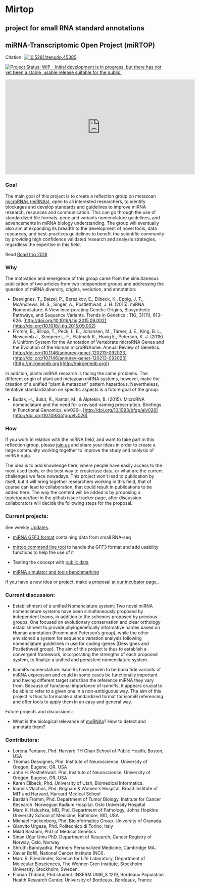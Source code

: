 
# Mirtop

## project for small RNA standard annotations

## [<span aria-hidden="true" class="octicon octicon-link"></span>](#mirna-transcriptomic-open-project-mirtop)miRNA-Transcriptomic Open Project (miRTOP)

Citation: [![10.5281/zenodo.45385](https://zenodo.org/badge/doi/10.5281/zenodo.45385.svg)](http://dx.doi.org/10.5281/zenodo.45385)

[![Project Status: WIP - Initial development is in progress, but there has not yet been a stable, usable release suitable for the public.](http://www.repostatus.org/badges/latest/wip.svg)](http://www.repostatus.org/#wip)  
<iframe src="https://calendar.google.com/calendar/embed?src=h75473qidg12g8md605lsrcu0g%40group.calendar.google.com&amp;ctz=America%2FNew_York" style="border: 0" scrolling="no" width="600" height="300" frameborder="0"></iframe>

### Goal

The main goal of this project is to create a reflection group on metazoan [microRNAs (miRNAs)](https://en.wikipedia.org/wiki/MicroRNA), open to all interested researchers, to identify blockages and develop standards and guidelines to improve miRNA research, resources and communication. This can go through the use of standardized file formats, gene and variants nomenclature guidelines, and advancements in miRNA biology understanding. The group will eventually also aim at expanding its breadth to the development of novel tools, data resources, and best-practices guidelines to benefit the scientific community by providing high confidence validated research and analysis strategies, regardless the expertise in this field.

Read [Road trip 2018](https://github.com/miRTop/miRTOP.github.io/blob/master/docs/road_trip_2017.md)

### Why

The motivation and emergence of this group came from the simultaneous publication of two articles from two independent groups and addressing the question of miRNA diversity, origins, evolution, and annotation:

*   Desvignes, T., Batzel, P., Berezikov, E., Eilbeck, K., Eppig, J. T., McAndrews, M. S., Singer, A., Postlethwait, J. H. (2015). miRNA Nomenclature: A View Incorporating Genetic Origins, Biosynthetic Pathways, and Sequence Variants. Trends in Genetics : TIG, 31(11), 613–626\. [http://doi.org/10.1016/j.tig.2015.09.002](http://doi.org/10.1016/j.tig.2015.09.002)
*   Fromm, B., Billipp, T., Peck, L. E., Johansen, M., Tarver, J. E., King, B. L., Newcomb J., Sempere L. F., Flatmark K., Hovig E., Peterson, K. J. (2015). A Uniform System for the Annotation of Vertebrate microRNA Genes and the Evolution of the Human microRNAome. Annual Review of Genetics. [http://doi.org/10.1146/annurev-genet-120213-092023](http://doi.org/10.1146/annurev-genet-120213-092023) ([http://mirgenedb.org](http://mirgenedb.org))

In addition, plants miRNA research is facing the same problems. The different origin of plant and metazoan miRNA systems, however, make the creation of a unified “plant & metazoan” pattern hazardous. Nevertheless, tentative standardization on specific aspects is a future goal of the group.

*   Budak, H., Bulut, R., Kantar, M., & Alptekin, B. (2015). MicroRNA nomenclature and the need for a revised naming prescription. Briefings in Functional Genomics, elv026–. [http://doi.org/10.1093/bfgp/elv026](http://doi.org/10.1093/bfgp/elv026)

### How

If you work in relation with the miRNA field, and want to take part in this reflection group, please [join us](https://github.com/miRTop/miRTOP.github.io/issues/1) and share your ideas in order to create a large community working together to improve the study and analysis of miRNA data.

The idea is to add knowledge here, where people have easily access to the most used tools, or the best way to create/use data, or what are the current challenges we face nowadays. This project won't lead to publication by itself, but it will bring together researchers working in this field, that of course can lead to collaboration, that could result in publications to be added here. The way the content will be added is by proposing a topic/paper/tool in the github issue tracker page, after discussion collaborators will decide the following steps for the proposal.

### Current projects:

See weekly [Updates](https://github.com/miRTop/miRTOP.github.io/blob/master/History.md).  

*   [miRNA GFF3 format](https://github.com/miRTop/incubator/blob/master/format/definition.md) containing data from small RNA-seq

*   [mirtop command line tool](https://github.com/miRTop/mirtop/tree/dev) to handle the GFF3 format and add usability functions to help the use of it

*   Testing the concept with [public data](https://github.com/miRTop/incubator/tree/master/tewari)

*   [miRNA simulator and tools benchmarking](https://github.com/miRTop/simulator)

If you have a new idea or project, make a proposal [at our incubator page.](https://github.com/miRTop/incubator/blob/master/README.md).

### Current discussion:

*   Establishment of a unified Nomenclature system: Two novel miRNA nomenclature systems have been simultaneously proposed by independent teams, in addition to the schemes proposed by previous groups. One focused on evolutionary conservation and clear orthology establishment to provide phylogenetically informative names based on Human annotation (Fromm and Peterson’s group), while the other envisioned a system for sequence variation analysis following nomenclature guidelines in use for coding-genes (Desvignes and Postlethwait group). The aim of this project is thus to establish a convergent framework, incorporating the strengths of each proposed system, to finalize a unified and persistent nomenclature system.

*   IsomiRs nomenclature: IsomiRs have proven to be bona fide variants of miRNA expression and could in some cases be functionally important and having different target sets than the reference miRNA they vary from. Because of functional importance of isomiRs, it appears crucial to be able to refer to a given one in a non-ambiguous way. The aim of this project is thus to formulate a standardized format for isomiR referencing and offer tools to apply them in an easy and general way.

Future projects and discussions:

*   What is the biological relevance of [moRNAs](https://www.ncbi.nlm.nih.gov/pmc/articles/PMC4607157/)? How to detect and annotate them?

### Contributors:

*   Lorena Pantano, Phd. Harvard TH Chan School of Public Health, Boston, USA
*   Thomas Desvignes, Phd. Institute of Neuroscience, University of Oregon, Eugene, OR, USA
*   John H. Postlethwait. Phd, Institute of Neuroscience, University of Oregon, Eugene, OR, USA
*   Karen EIlbeck, Phd. University of Utah, Biomedical Informatics.
*   Ioannis Vlachos, Phd. Brigham & Women's Hospital, Broad Institute of MIT and Harvard, Harvard Medical School
*   Bastian Fromm, Phd. Department of Tumor Biology. Institute for Cancer Research. Norwegian Radium Hospital. Oslo University Hospital
*   Marc K. Halushka, MD, Phd. Department of Pathology, Johns Hopkins University School of Medicine, Baltimore, MD, USA
*   Michael Hackenberg, Phd. Bioinformatics Group. University of Granada.
*   Gianvito Urgese, Phd. Politecnico di Torino, Italy
*   Milad Bastami, PhD of Medical Genetics
*   Sinan Uğur Umu PhD. Department of Research, Cancer Registry of Norway, Oslo, Norway.
*   Shruthi Bandyadka. Partners Personalized Medicine, Cambridge MA.
*   Xavier Bofill, National Cancer Institute (NCI).
*   Marc R. Friedländer, Science for Life Laboratory, Department of Molecular Biosciences, The Wenner-Gren Institute, Stockholm University, Stockholm, Sweden.
*   Florian Thibord, Phd student. INSERM UMR_S 1219, Bordeaux Population Health Research Center, University of Bordeaux, Bordeaux, France
